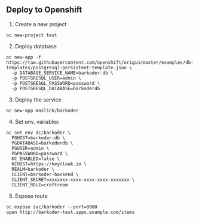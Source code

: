 ## Deploy to Openshift
1. Create a new project
```
oc new-project test
```

2. Deploy database
```
oc new-app -f https://raw.githubusercontent.com/openshift/origin/master/examples/db-templates/postgresql-persistent-template.json \
  -p DATABASE_SERVICE_NAME=barkoder-db \
  -p POSTGRESQL_USER=admin \
  -p POSTGRESQL_PASSWORD=password \
  -p POSTGRESQL_DATABASE=barkoderdb

```

3. Deploy the service
```
oc new-app maslick/barkoder
```

4. Set env. variables
```
oc set env dc/barkoder \
  PGHOST=barkoder-db \
  PGDATABASE=barkoderdb \
  PGUSER=admin \
  PGPASSWORD=password \
  KC_ENABLED=false \
  KCHOST=https://keycloak.io \
  REALM=barkoder \
  CLIENT=barkoder-backend \
  CLIENT_SECRET=xxxxxxx-xxxx-xxxx-xxxx-xxxxxxx \
  CLIENT_ROLE=craftroom
```

5. Expose route
```
oc expose svc/barkoder --port=8080
open http://barkoder-test.apps.example.com/items
```